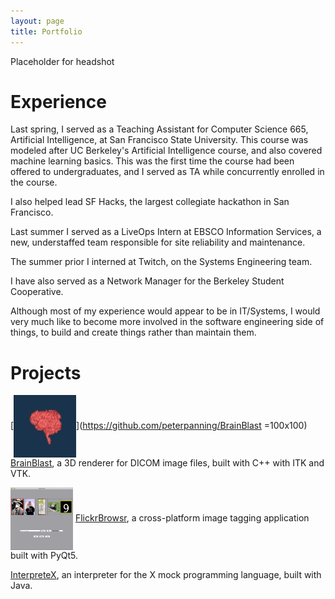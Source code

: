```yaml
---
layout: page
title: Portfolio
---
```


Placeholder for headshot

# Experience

Last spring, I served as a Teaching Assistant for Computer Science 665, Artificial Intelligence, at San Francisco State University. This course was modeled after UC Berkeley's Artificial Intelligence course, and also covered machine learning basics. This was the first time the course had been offered to undergraduates, and I served as TA while concurrently enrolled in the course. 

I also helped lead SF Hacks, the largest collegiate hackathon in San Francisco. 

Last summer I served as a LiveOps Intern at EBSCO Information Services, a new, understaffed team responsible for site reliability and maintenance. 

The summer prior I interned at Twitch, on the Systems Engineering team. 

I have also served as a Network Manager for the Berkeley Student Cooperative. 

Although most of my experience would appear to be in IT/Systems, I would very much like to become more involved in the software engineering side of things, to build and create things rather than maintain them. 

# Projects

[<img style="vertical-align:middle;" src="https://raw.githubusercontent.com/peterpanning/BrainBlast/master/finalImage.png" width="100" height="100">](https://github.com/peterpanning/BrainBlast =100x100) [BrainBlast](https://github.com/peterpanning/BrainBlast), a 3D renderer for DICOM image files, built with C++ with ITK and VTK.

[<img style="vertical-align:middle;" src="https://raw.githubusercontent.com/peterpanning/FlickrBrowsr/master/assets/ScreenShot.png" width="100" height="100" >](https://github.com/peterpanning/FlickrBrowsr) [FlickrBrowsr](https://github.com/peterpanning/FlickrBrowsr), a cross-platform image tagging application built with PyQt5. 

[InterpreteX](https://github.com/peterpanning/interpreteX), an interpreter for the X mock programming language, built with Java. 